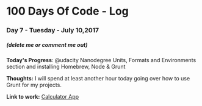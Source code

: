 # 100 Days Of Code - Log

### Day 7 - Tuesday - July 10,2017 
##### (delete me or comment me out)

**Today's Progress**:  @udacity Nanodegree Units, Formats and Environments section and installing Homebrew, Node & Grunt

**Thoughts:** I will spend at least another hour today going over how to use Grunt for my projects.

**Link to work:** [Calculator App](http://www.example.com)

